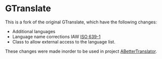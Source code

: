 # GTranslate
This is a fork of the original GTranslate, which have the following changes:
* Additional languages
* Language name corrections IAW [ISO 639-1](https://en.wikipedia.org/wiki/List_of_ISO_639-1_codes)
* Class to allow external access to the language list.

These changes were made inorder to be used in project [ABetterTranslator](https://github.com/David-Maisonave/ABetterTranslator).
